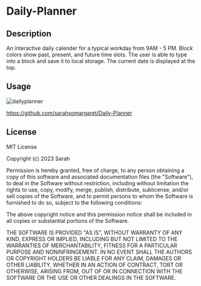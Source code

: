 # Daily-Planner

## Description

An interactive daily calender for a typical workday from 9AM - 5 PM. Block colors show past, present, and future time slots. The user is able to type into a block and save it to local storage. The current date is displayed at the top. 

## Usage

![dailyplanner](https://user-images.githubusercontent.com/127162545/233515694-55bb200f-3b1a-431e-8c1a-b56d0b07bfb7.JPG)

https://github.com/sarahxomargaret/Daily-Planner

## License

MIT License

Copyright (c) 2023 Sarah

Permission is hereby granted, free of charge, to any person obtaining a copy of this software and associated documentation files (the "Software"), to deal in the Software without restriction, including without limitation the rights to use, copy, modify, merge, publish, distribute, sublicense, and/or sell copies of the Software, and to permit persons to whom the Software is furnished to do so, subject to the following conditions:

The above copyright notice and this permission notice shall be included in all copies or substantial portions of the Software.

THE SOFTWARE IS PROVIDED "AS IS", WITHOUT WARRANTY OF ANY KIND, EXPRESS OR IMPLIED, INCLUDING BUT NOT LIMITED TO THE WARRANTIES OF MERCHANTABILITY, FITNESS FOR A PARTICULAR PURPOSE AND NONINFRINGEMENT. IN NO EVENT SHALL THE AUTHORS OR COPYRIGHT HOLDERS BE LIABLE FOR ANY CLAIM, DAMAGES OR OTHER LIABILITY, WHETHER IN AN ACTION OF CONTRACT, TORT OR OTHERWISE, ARISING FROM, OUT OF OR IN CONNECTION WITH THE SOFTWARE OR THE USE OR OTHER DEALINGS IN THE SOFTWARE.
